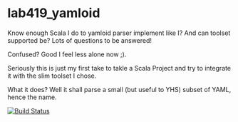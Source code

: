 # lab419\_yamloid

Know enough Scala I do to yamloid parser implement like I? And can toolset supported be? Lots of questions to be answered!


Confused? Good I feel less alone now ;).

Seriously this is just my first take to takle a Scala Project and try to integrate it with the slim toolset I chose.

What it does? Well it shall parse a small (but useful to YHS) subset of YAML, hence the name.



[![Build Status](https://travis-ci.org/RobertDober/lab42_core.svg?branch=master)](https://travis-ci.org/RobertDober/lab419_yamloid)
